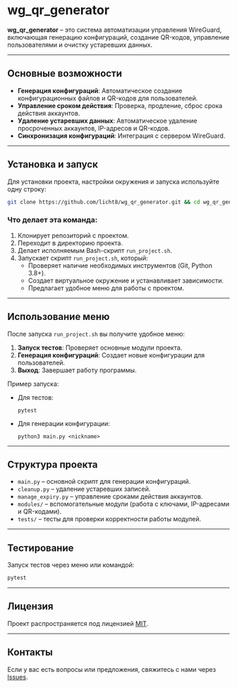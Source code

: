 
# wg_qr_generator

**wg_qr_generator** – это система автоматизации управления WireGuard, включающая генерацию конфигураций, создание QR-кодов, управление пользователями и очистку устаревших данных.

---

## Основные возможности

- **Генерация конфигураций**: Автоматическое создание конфигурационных файлов и QR-кодов для пользователей.
- **Управление сроком действия**: Проверка, продление, сброс срока действия аккаунтов.
- **Удаление устаревших данных**: Автоматическое удаление просроченных аккаунтов, IP-адресов и QR-кодов.
- **Синхронизация конфигураций**: Интеграция с сервером WireGuard.

---

## Установка и запуск

Для установки проекта, настройки окружения и запуска используйте одну строку:

```bash
git clone https://github.com/licht8/wg_qr_generator.git && cd wg_qr_generator && chmod +x run_project.sh && ./run_project.sh
```

### Что делает эта команда:
1. Клонирует репозиторий с проектом.
2. Переходит в директорию проекта.
3. Делает исполняемым Bash-скрипт `run_project.sh`.
4. Запускает скрипт `run_project.sh`, который:
   - Проверяет наличие необходимых инструментов (Git, Python 3.8+).
   - Создает виртуальное окружение и устанавливает зависимости.
   - Предлагает удобное меню для работы с проектом.

---

## Использование меню

После запуска `run_project.sh` вы получите удобное меню:

1. **Запуск тестов**: Проверяет основные модули проекта.
2. **Генерация конфигураций**: Создает новые конфигурации для пользователей.
3. **Выход**: Завершает работу программы.

Пример запуска:
- Для тестов:
  ```
  pytest
  ```
- Для генерации конфигурации:
  ```
  python3 main.py <nickname>
  ```

---

## Структура проекта

- `main.py` – основной скрипт для генерации конфигураций.
- `cleanup.py` – удаление устаревших записей.
- `manage_expiry.py` – управление сроками действия аккаунтов.
- `modules/` – вспомогательные модули (работа с ключами, IP-адресами и QR-кодами).
- `tests/` – тесты для проверки корректности работы модулей.

---

## Тестирование

Запуск тестов через меню или командой:
```bash
pytest
```

---

## Лицензия

Проект распространяется под лицензией [MIT](LICENSE).

---

## Контакты

Если у вас есть вопросы или предложения, свяжитесь с нами через [Issues](https://github.com/licht8/wg_qr_generator/issues).
